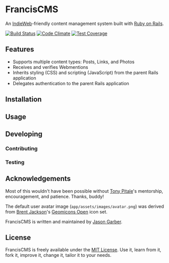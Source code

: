 # FrancisCMS

An [IndieWeb](http://indiewebcamp.com/)-friendly content management system built with [Ruby on Rails](http://rubyonrails.org).

[![Build Status](https://travis-ci.org/jgarber623/FrancisCMS.svg?branch=master)](https://travis-ci.org/jgarber623/FrancisCMS)
[![Code Climate](https://codeclimate.com/github/jgarber623/FrancisCMS/badges/gpa.svg)](https://codeclimate.com/github/jgarber623/FrancisCMS)
[![Test Coverage](https://codeclimate.com/github/jgarber623/FrancisCMS/badges/coverage.svg)](https://codeclimate.com/github/jgarber623/FrancisCMS/coverage)


## Features

- Supports multiple content types: Posts, Links, and Photos
- Receives and verifies Webmentions
- Inherits styling (CSS) and scripting (JavaScript) from the parent Rails application
- Delegates authentication to the parent Rails application


## Installation


## Usage


## Developing


### Contributing


### Testing


## Acknowledgements

Most of this wouldn't have been possible without [Tony Pitale](http://tpitale.com/)'s mentorship, encouragement, and patience. Thanks, buddy!

The default user avatar image (`app/assets/images/avatar.png`) was derived from [Brent Jackson](http://jxnblk.com/)'s [Geomicons Open](https://github.com/jxnblk/geomicons-open) icon set.

FrancisCMS is written and maintained by [Jason Garber](http://sixtwothree.org/).

## License

FrancisCMS is freely available under the [MIT License](http://opensource.org/licenses/MIT). Use it, learn from it, fork it, improve it, change it, tailor it to your needs.